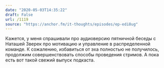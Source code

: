 ```yaml
---
date: "2020-05-03T14:35:22"
draft: False
url: /1119
source: "https://anchor.fm/it-thoughts/episodes/ep-edi8ug"
---
```


Кажется, у меня спрашивали про аудиоверсию пятничной беседы с Наташей Зверек про мотивацию и управление в распределенной команде. К сожалению, избавиться от эха полностью не получилось, продолжим совершенствовать способы проведения стримов. А пока есть вот такой свежий выпуск подкаста.
